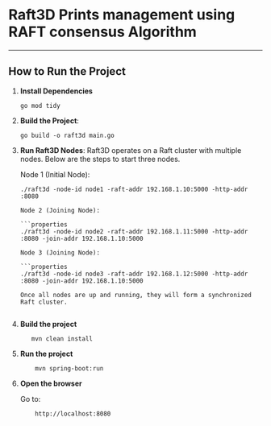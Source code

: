 # Raft3D Prints management using RAFT consensus Algorithm

---

##  How to Run the Project

1. **Install Dependencies**  
   ```properties
   go mod tidy

2. **Build the Project**:
   ```properties
   go build -o raft3d main.go

3. **Run Raft3D Nodes**:
   Raft3D operates on a Raft cluster with multiple nodes. Below are the steps to start three nodes.

   
   Node 1 (Initial Node):
   
   ```properties
   ./raft3d -node-id node1 -raft-addr 192.168.1.10:5000 -http-addr :8080
   
   Node 2 (Joining Node):
   
   ```properties
   ./raft3d -node-id node2 -raft-addr 192.168.1.11:5000 -http-addr :8080 -join-addr 192.168.1.10:5000
   
   Node 3 (Joining Node):
   
   ```properties
   ./raft3d -node-id node3 -raft-addr 192.168.1.12:5000 -http-addr :8080 -join-addr 192.168.1.10:5000

   Once all nodes are up and running, they will form a synchronized Raft cluster.


5. **Build the project**
    ```properties
       mvn clean install
6. **Run the project**
   ```properties
       mvn spring-boot:run
7. **Open the browser**


   Go to:
   ```properties
       http://localhost:8080
